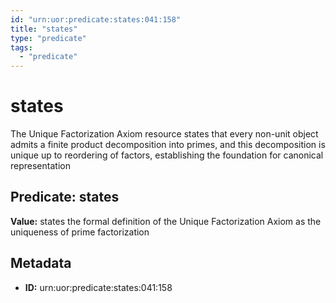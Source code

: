 ```yaml
---
id: "urn:uor:predicate:states:041:158"
title: "states"
type: "predicate"
tags:
  - "predicate"
---
```


# states

The Unique Factorization Axiom resource states that every non-unit object admits a finite product decomposition into primes, and this decomposition is unique up to reordering of factors, establishing the foundation for canonical representation

## Predicate: states

**Value:** states the formal definition of the Unique Factorization Axiom as the uniqueness of prime factorization

## Metadata

- **ID:** urn:uor:predicate:states:041:158
